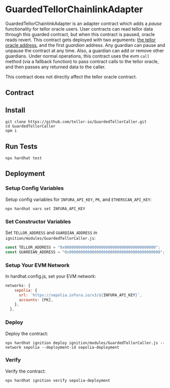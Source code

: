 # GuardedTellorChainlinkAdapter

GuardedTellorChainlinkAdapter is an adapter contract which adds a _pause_ functionality for tellor oracle users. User contracts can read tellor data through this guarded contract, but when this contract is paused, oracle reads revert. This contract gets deployed with two arguments: [the tellor oracle address](https://docs.tellor.io/tellor/the-basics/contracts-reference), and the first _guardian_ address. Any guardian can pause and unpause the contract at any time. Also, a guardian can add or remove other guardians. Under normal operations, this contract uses the evm `call` method (via a fallback function) to pass contract calls to the tellor oracle, and then passes any returned data to the caller.

This contract does not directly affect the tellor oracle contract.
## Contract






## Install
```shell
git clone https://github.com/tellor-io/GuardedTellorCaller.git
cd GuardedTellorCaller
npm i
```

## Run Tests
```shell
npx hardhat test
```

## Deployment

### Setup Config Variables
Setup config variables for `INFURA_API_KEY`, `PK`, and `ETHERSCAN_API_KEY`:

```shell
npx hardhat vars set INFURA_API_KEY
```

### Set Constructor Variables
Set `TELLOR_ADDRESS` and `GUARDIAN_ADDRESS` in `ignition/modules/GuardedTellorCaller.js`:

```javascript
const TELLOR_ADDRESS = "0x0000000000000000000000000000000000000000";
const GUARDIAN_ADDRESS = "0x0000000000000000000000000000000000000000";
```

### Setup Your EVM Network

In hardhat.config.js, set your EVM network:

```javascript
networks: {
    sepolia: {
      url: `https://sepolia.infura.io/v3/${INFURA_API_KEY}`,
      accounts: [PK],
    },
  },
```

### Deploy
Deploy the contract:

```shell
npx hardhat ignition deploy ignition/modules/GuardedTellorCaller.js --network sepolia --deployment-id sepolia-deployment
```

### Verify
Verify the contract:

```shell
npx hardhat ignition verify sepolia-deployment
```